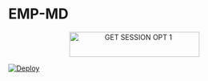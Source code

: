 # EMP-MD
<!-- Action Buttons -->
<p align="center">
  <a href="https://emp-scanner.onrender.com/pair">
    <img title="GET SESSION OPT 1" src="https://img.shields.io/badge/🔑_GET_EMP_MD_SESSION-000000?style=for-the-badge&logo=quantum&logoColor=white&color=skyblue" width="260" height="50"/>
  </a>
</p>


[![Deploy](https://www.herokucdn.com/deploy/button.svg)](https://heroku.com/deploy?template=https://github.com/humphreymbise/EMP-MD)
